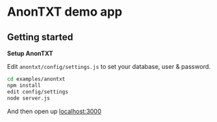 # AnonTXT demo app

## Getting started


**Setup AnonTXT**

Edit `anontxt/config/settings.js` to set your database, user & password.

```bash
cd examples/anontxt
npm install
edit config/settings
node server.js
```

And then open up [localhost:3000](http://localhost:3000/)

